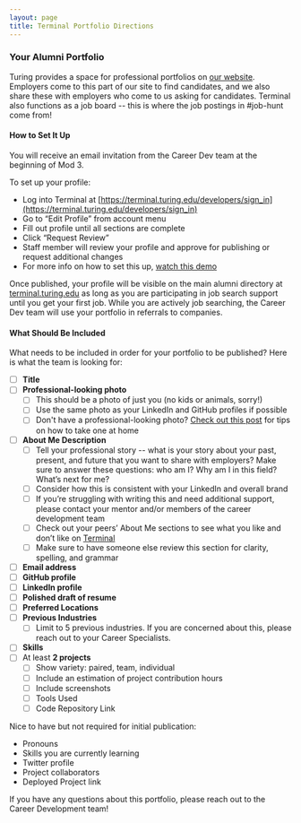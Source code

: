```yaml
---
layout: page
title: Terminal Portfolio Directions
---
```


### Your Alumni Portfolio
Turing provides a space for professional portfolios on [our website](https://terminal.turing.edu). Employers come to this part of our site to find candidates, and we also share these with employers who come to us asking for candidates. Terminal also functions as a job board -- this is where the job postings in #job-hunt come from!

#### How to Set It Up
You will receive an email invitation from the Career Dev team at the beginning of Mod 3. 

To set up your profile: 
* Log into Terminal at [https://terminal.turing.edu/developers/sign_in](https://terminal.turing.edu/developers/sign_in)
* Go to “Edit Profile” from account menu
* Fill out profile until all sections are complete
* Click “Request Review”
* Staff member will review your profile and approve for publishing or request additional changes
* For more info on how to set this up, [watch this demo](https://share.descript.com/view/gUvd2rRN4Ck)

Once published, your profile will be visible on the main alumni directory at [terminal.turing.edu](https://terminal.turing.edu) as long as you are participating in job search support until you get your first job. While you are actively job searching, the Career Dev team will use your portfolio in referrals to companies. 

#### What Should Be Included
What needs to be included in order for your portfolio to be published? Here is what the team is looking for:

- [ ] **Title**
- [ ] **Professional-looking photo** 
   - [ ] This should be a photo of just you (no kids or animals, sorry!)
   - [ ] Use the same photo as your LinkedIn and GitHub profiles if possible
   - [ ] Don't have a professional-looking photo? [Check out this post](https://writing.turing.io/how-to-take-your-own-linkedin-headshot/) for tips on how to take one at home  
- [ ] **About Me Description**
   - [ ] Tell your professional story -- what is your story about your past, present, and future that you want to share with employers? Make sure to answer these questions: who am I? Why am I in this field? What’s next for me?
   - [ ] Consider how this is consistent with your LinkedIn and overall brand
   - [ ] If you’re struggling with writing this and need additional support, please contact your mentor and/or members of the career development team
   - [ ] Check out your peers’ About Me sections to see what you like and don’t like on [Terminal](https://terminal.turing.edu)
   - [ ] Make sure to have someone else review this section for clarity, spelling, and grammar  
- [ ] **Email address**
- [ ] **GitHub profile**
- [ ] **LinkedIn profile**
- [ ] **Polished draft of resume**
- [ ] **Preferred Locations**
- [ ] **Previous Industries**
   - [ ] Limit to 5 previous industries. If you are concerned about this, please reach out to your Career Specialists.  
- [ ] **Skills**
- [ ] At least **2 projects** 
   - [ ] Show variety: paired, team, individual 
   - [ ] Include an estimation of project contribution hours
   - [ ] Include screenshots
   - [ ] Tools Used    
   - [ ] Code Repository Link

Nice to have but not required for initial publication:
* Pronouns
* Skills you are currently learning
* Twitter profile
* Project collaborators
* Deployed Project link

If you have any questions about this portfolio, please reach out to the Career Development team!
